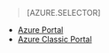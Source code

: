 > [AZURE.SELECTOR]
- [Azure Portal](../articles/storage/storage-e2e-troubleshooting.md)
- [Azure Classic Portal](../articles/storage/storage-e2e-troubleshooting-classic-portal.md)

